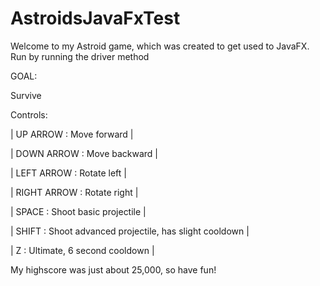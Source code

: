 # AstroidsJavaFxTest

Welcome to my Astroid game, which was created to get used to JavaFX.
Run by running the driver method

GOAL: 

Survive

Controls:

| UP ARROW : Move forward | 

| DOWN ARROW : Move backward |

| LEFT ARROW : Rotate left |

| RIGHT ARROW : Rotate right | 

| SPACE : Shoot basic projectile | 

| SHIFT : Shoot advanced projectile, has slight cooldown | 

| Z : Ultimate, 6 second cooldown |

My highscore was just about 25,000, so have fun!
